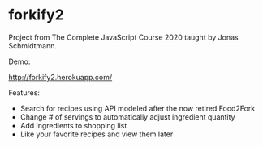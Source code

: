 # forkify2

Project from The Complete JavaScript Course 2020 taught by Jonas Schmidtmann.

Demo:

http://forkify2.herokuapp.com/

Features:

- Search for recipes using API modeled after the now retired Food2Fork
- Change # of servings to automatically adjust ingredient quantity 
- Add ingredients to shopping list 
- Like your favorite recipes and view them later

